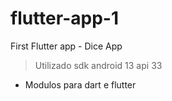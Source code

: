 # flutter-app-1
First Flutter app - Dice App
 > Utilizado sdk android 13 api 33
 - Modulos para dart e flutter